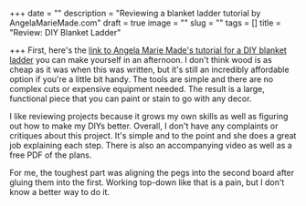 +++
date = ""
description = "Reviewing a blanket ladder tutorial by AngelaMarieMade.com"
draft = true
image = ""
slug = ""
tags = []
title = "Review: DIY Blanket Ladder"

+++
First, here's the [link to Angela Marie Made's tutorial for a DIY blanket ladder](https://angelamariemade.com/easy-diy-blanket-ladder/) you can make yourself in an afternoon. I don't think wood is as cheap as it was when this was written, but it's still an incredibly affordable option if you're a little bit handy. The tools are simple and there are no complex cuts or expensive equipment needed. The result is a large, functional piece that you can paint or stain to go with any decor.

I like reviewing projects because it grows my own skills as well as figuring out how to make my DIYs better. Overall, I don't have any complaints or critiques about this project. It's simple and to the point and she does a great job explaining each step. There is also an accompanying video as well as a free PDF of the plans.

For me, the toughest part was aligning the pegs into the second board after gluing them into the first. Working top-down like that is a pain, but I don't know a better way to do it.